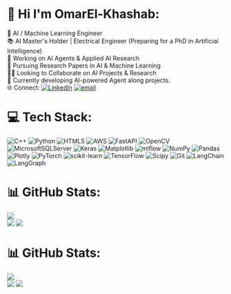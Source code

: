 # 👋 Hi I'm  OmarEl-Khashab:

👀 AI / Machine Learning Engineer<br>
📚 AI Master's Holder | Electrical Engineer (Preparing for a PhD in Artificial Intelligence)<br>
🤖 Working on AI Agents & Applied AI Research<br>
📝 Pursuing Research Papers in AI & Machine Learning<br>
🙌🏻 Looking to Collaborate on AI Projects & Research<br>
🚀 Currently developing AI-powered Agent along projects.<br>
🌐 Connect: 
 [![LinkedIn](https://img.shields.io/badge/LinkedIn-%230077B5.svg?logo=linkedin&logoColor=white)](https://linkedin.com/in/omar-el-khashab) [![email](https://img.shields.io/badge/Email-D1483656?logo=hotmail&logoColor=white)](mailto:omar_khashab11@hotmail.com)

# 💻 Tech Stack:
![C++](https://img.shields.io/badge/c++-%2300599C.svg?style=plastic&logo=c%2B%2B&logoColor=white) ![Python](https://img.shields.io/badge/python-3670A0?style=plastic&logo=python&logoColor=ffdd54) ![HTML5](https://img.shields.io/badge/html5-%23E34F26.svg?style=plastic&logo=html5&logoColor=white) ![AWS](https://img.shields.io/badge/AWS-%23FF9900.svg?style=plastic&logo=amazon-aws&logoColor=white) ![FastAPI](https://img.shields.io/badge/FastAPI-005571?style=plastic&logo=fastapi) ![OpenCV](https://img.shields.io/badge/opencv-%23white.svg?style=plastic&logo=opencv&logoColor=white) ![MicrosoftSQLServer](https://img.shields.io/badge/Microsoft%20SQL%20Server-CC2927?style=plastic&logo=microsoft%20sql%20server&logoColor=white) ![Keras](https://img.shields.io/badge/Keras-%23D00000.svg?style=plastic&logo=Keras&logoColor=white) ![Matplotlib](https://img.shields.io/badge/Matplotlib-%23ffffff.svg?style=plastic&logo=Matplotlib&logoColor=black) ![mlflow](https://img.shields.io/badge/mlflow-%23d9ead3.svg?style=plastic&logo=numpy&logoColor=blue) ![NumPy](https://img.shields.io/badge/numpy-%23013243.svg?style=plastic&logo=numpy&logoColor=white) ![Pandas](https://img.shields.io/badge/pandas-%23150458.svg?style=plastic&logo=pandas&logoColor=white) ![Plotly](https://img.shields.io/badge/Plotly-%233F4F75.svg?style=plastic&logo=plotly&logoColor=white) ![PyTorch](https://img.shields.io/badge/PyTorch-%23EE4C2C.svg?style=plastic&logo=PyTorch&logoColor=white) ![scikit-learn](https://img.shields.io/badge/scikit--learn-%23F7931E.svg?style=plastic&logo=scikit-learn&logoColor=white) ![TensorFlow](https://img.shields.io/badge/TensorFlow-%23FF6F00.svg?style=plastic&logo=TensorFlow&logoColor=white) ![Scipy](https://img.shields.io/badge/SciPy-%230C55A5.svg?style=plastic&logo=scipy&logoColor=%white) ![Git](https://img.shields.io/badge/git-%23F05033.svg?style=plastic&logo=git&logoColor=white) ![LangChain](https://img.shields.io/badge/LangChain-5846F8.svg?style=plastic&logo=langchain&logoColor=white) ![LangGraph](https://img.shields.io/badge/LangGraph-FF8C00.svg?style=plastic&logo=langgraph&logoColor=white)

<!-- Proudly created with GPRM ( https://gprm.itsvg.in ) -->
# 📊 GitHub Stats:
![](https://github-readme-stats.vercel.app/api?username=OmarEl-Khashab&theme=default&hide_border=false&include_all_commits=true&count_private=true)<br/>
![](https://github-readme-stats.vercel.app/api/top-langs/?username=OmarEl-Khashab&theme=default&hide_border=false&include_all_commits=true&count_private=true&layout=compact)
![](https://nirzak-streak-stats.vercel.app/?user=OmarEl-Khashab&theme=default&hide_border=false)<br/>

<!-- Proudly created with GPRM ( https://gprm.itsvg.in ) -->
# 📊 GitHub Stats:
![](https://github-readme-stats.vercel.app/api?username=OmarEl-Khashab&theme=default&hide_border=false&include_all_commits=true&count_private=true)<br/>
![](https://github-readme-stats.vercel.app/api/top-langs/?username=OmarEl-Khashab&theme=default&hide_border=false&include_all_commits=true&count_private=true&layout=compact)
![](https://nirzak-streak-stats.vercel.app/?user=OmarEl-Khashab&theme=default&hide_border=false)<br/>


<!---
OmarEl-Khashab/OmarEl-Khashab is a ✨ special ✨ repository because its `README.md` (this file) appears on your GitHub profile.
You can click the Preview link to take a look at your changes.
--->
